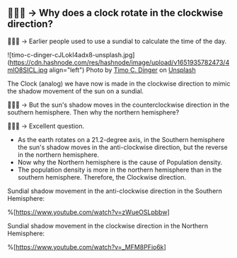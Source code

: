 ## 🧑🏻‍🦱 -> Why does a clock rotate in the clockwise direction?



👨🏻‍🏫 -> Earlier people used to use a sundial to calculate the time of the day.


![timo-c-dinger-cJLokI4adx8-unsplash.jpg](https://cdn.hashnode.com/res/hashnode/image/upload/v1651935782473/4mlO8SICL.jpg align="left")
Photo by <a href="https://unsplash.com/@tcdinger?utm_source=unsplash&utm_medium=referral&utm_content=creditCopyText">Timo C. Dinger</a> on <a href="https://unsplash.com/s/photos/sundial?utm_source=unsplash&utm_medium=referral&utm_content=creditCopyText">Unsplash</a>
  

The Clock (analog) we have now is made in the clockwise direction to mimic the shadow movement of the sun on a sundial.

🧑🏻‍🦱 -> But the sun's shadow moves in the counterclockwise direction in the southern hemisphere. Then why the northern hemisphere?

👨🏻‍🏫 -> Excellent question. 

- As the earth rotates on a 21.2-degree axis, in the Southern hemisphere the sun's shadow moves in the anti-clockwise direction, but the reverse in the northern hemisphere. 
- Now why the Northern hemisphere is the cause of Population density.
- The population density is more in the northern hemisphere than in the southern hemisphere. Therefore, the Clockwise direction.


Sundial shadow movement in the anti-clockwise direction in the Southern Hemisphere:

%[https://www.youtube.com/watch?v=zWueOSLpbbw]

Sundial shadow movement in the clockwise direction in the Northern Hemisphere:

%[https://www.youtube.com/watch?v=_MFM8PFio6k]


